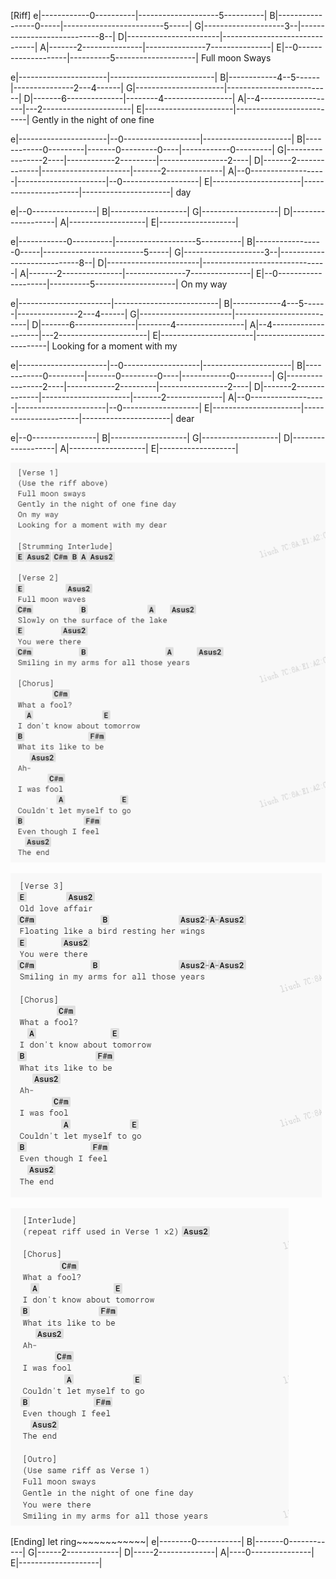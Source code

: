 
[Riff]
e|------------0----------|--------------------5----------|
B|-----------------0-----|-------------------------5-----|
G|--------------------3--|----------------------------8--|
D|-----------------------|-------------------------------|
A|-------2---------------|---------------7---------------|
E|--0--------------------|----------5--------------------|
Full               moon      Sways

e|----------------------|--------------------------|
B|------------4--5------|---------------2---4------|
G|----------------------|--------------------------|
D|-------6--------------|--------4-----------------|
A|--4-------------------|---2----------------------|
E|----------------------|--------------------------|
Gently    in the       night   of one fine

e|----------------------|--0-------------------|----------------------|
B|------------0---------|-------0---------0----|------------0---------|
G|-----------------2----|------------2---------|-----------------2----|
D|-------2--------------|----------------------|-------2--------------|
A|--0-------------------|----------------------|--0-------------------|
E|----------------------|----------------------|----------------------|
day

e|--0----------------|
B|-------------------|
G|-------------------|
D|-------------------|
A|-------------------|
E|-------------------|

e|------------0----------|--------------------5----------|
B|-----------------0-----|-------------------------5-----|
G|--------------------3--|----------------------------8--|
D|-----------------------|-------------------------------|
A|-------2---------------|---------------7---------------|
E|--0--------------------|----------5--------------------|
On                  my         way

e|-----------------------|--------------------------|
B|------------4---5------|---------------2---4------|
G|-----------------------|--------------------------|
D|-------6---------------|--------4-----------------|
A|--4--------------------|---2----------------------|
E|-----------------------|--------------------------|
Looking   for  a        moment       with  my

e|----------------------|--0-------------------|----------------------|
B|------------0---------|-------0---------0----|------------0---------|
G|-----------------2----|------------2---------|-----------------2----|
D|-------2--------------|----------------------|-------2--------------|
A|--0-------------------|----------------------|--0-------------------|
E|----------------------|----------------------|----------------------|
dear

e|--0----------------|
B|-------------------|
G|-------------------|
D|-------------------|
A|-------------------|
E|-------------------|

![img.png](..%2Fimg%2Feng%2Fmoon%20on%20the%20water%2Fimg.png)

![img_1.png](..%2Fimg%2Feng%2Fmoon%20on%20the%20water%2Fimg_1.png)

![img_2.png](..%2Fimg%2Feng%2Fmoon%20on%20the%20water%2Fimg_2.png)

[Ending]
let ring~~~~~~~~~~~~|
e|--------0-----------|
B|-------0------------|
G|------2-------------|
D|-----2--------------|
A|----0---------------|
E|--------------------|
 